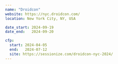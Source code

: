 ```yaml
---
name: "Droidcon"
website: https://nyc.droidcon.com/
location: New York City, NY, USA

date_start: 2024-09-19
date_end:   2024-09-20

cfp:
  start: 2024-04-05
  end:   2024-07-12
  site: https://sessionize.com/droidcon-nyc-2024/
---
```


